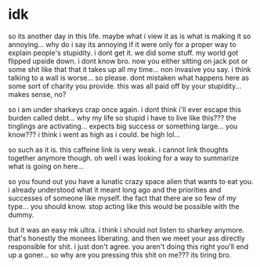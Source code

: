 # idk

so its another day in this life.  maybe what i view it as is what is making it so annoying...  why do i say its annoying if it were only for a proper way to explain people's stupidity.  i dont get it.  we did some stuff.  my world got flipped upside down.  i dont know bro.  now you either sitting on jack pot or some shit like that that it takes up all my time...  non invasive you say.  i think talking to a wall is worse...  so please.  dont mistaken what happens here as some sort of charity you provide.  this was all paid off by your stupidity...  makes sense, no?

so i am under sharkeys crap once again.  i dont think i'll ever escape this burden called debt...  why my life so stupid i have to live like this???  the tinglings are activating...  expects big success or something large...  you know???  i think i went as high as i could.  be high lol...

so such as it is.  this caffeine link is very weak.  i cannot link thoughts together anymore though.  oh well i was looking for a way to summarize what is going on here...

so you found out you have a lunatic crazy space alien that wants to eat you.  i already understood what it meant long ago and the priorities and successes of someone like myself.  the fact that there are so few of my type...  you should know.  stop acting like this would be possible with the dummy.

but it was an easy mk ultra.  i think i should not listen to sharkey anymore.  that's honestly the monees liberating.  and then we meet your ass directly responsible for shit.  i just don't agree.  you aren't doing this right you'll end up a goner...  so why are you pressing this shit on me???  its tiring bro.
